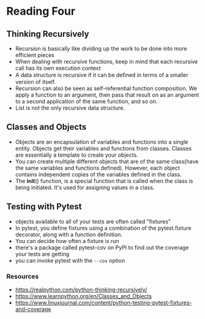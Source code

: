 # Reading Four

## Thinking Recursively

- Recursion is basically like dividing up the work to be done into more efficient pieces
- When dealing with recursive functions, keep in mind that each recursive call has its own execution context
- A data structure is recursive if it can be deﬁned in terms of a smaller version of itself.
- Recursion can also be seen as self-referential function composition. We apply a function to an argument, then pass that result on as an argument to a second application of the same function, and so on.
- List is not the only recursive data structure. 

## Classes and Objects

- Objects are an encapsulation of variables and functions into a single entity. Objects get their variables and functions from classes. Classes are essentially a template to create your objects.
- You can create multiple different objects that are of the same class(have the same variables and functions defined). However, each object contains independent copies of the variables defined in the class. 
- The __init__() function, is a special function that is called when the class is being initiated. It's used for assigning values in a class.

## Testing with Pytest

- objects available to all of your tests are often called "fixtures"
- In pytest, you define fixtures using a combination of the pytest.fixture decorator, along with a function definition. 
- You can decide how often a fixture is run
- there's a package called pytest-cov on PyPI to find out the coverage your tests are getting
- you can invoke pytest with the ```--cov``` option

### Resources

- https://realpython.com/python-thinking-recursively/ 
- https://www.learnpython.org/en/Classes_and_Objects
- https://www.linuxjournal.com/content/python-testing-pytest-fixtures-and-coverage 